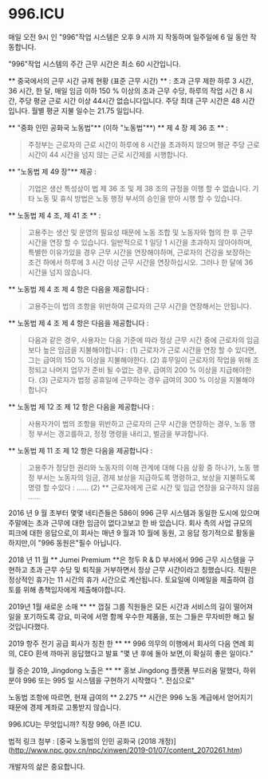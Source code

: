 996.ICU
===

매일 오전 9시 인 "996"작업 시스템은 오후 9 시까 지 작동하며 일주일에 6 일 동안 작동합니다.

"996"작업 시스템의 주간 근무 시간은 최소 60 시간입니다.

** 중국에서의 근무 시간 규제 현황 (표준 근무 시간) ** :
초과 근무 제한 하루 3 시간, 36 시간, 한 달, 매일 임금 이하 150 % 이상의 초과 근무 수당, 하루의 작업 시간 8 시간, 주당 평균 근로 시간 이상 44시간 없습니다입니다. 주당 최대 근무 시간은 48 시간입니다. 월별 평균 지불 일수는 21.75 일입니다.

** "중화 인민 공화국 노동법"** (이하 "노동법"**) ** 제 4 장 제 36 조 ** :
> 주정부는 근로자의 근로 시간이 하루에 8 시간을 초과하지 않으며 평균 주당 근로 시간이 44 시간을 넘지 않는 근로 시간제를 시행합니다.

** "노동법 제 49 장"** 제공 :
> 기업은 생산 특성상이 법 제 36 조 및 제 38 조의 규정을 이행 할 수 없습니다.
> 기타 노동 및 휴식 방법은 노동 행정 부서의 승인을 받아 시행 할 수 있습니다.

** 노동법 제 4 조, 제 41 조 ** :
> 고용주는 생산 및 운영의 필요성 때문에 노동 조합 및 노동자와 협의 한 후 근무 시간을 연장 할 수 있습니다.
> 일반적으로 1 일당 1 시간을 초과하지 않아야하며, 특별한 이유가있을 경우 근무 시간을 연장해야하며,
> 근로자의 건강을 보장하는 조건 하에서 하루에 3 시간 이상 근무 시간을 연장하십시오.
> 그러나 한 달에 36 시간을 넘지 않습니다.

** 노동법 제 4 조 제 4 항은 다음을 제공합니다 :
> 고용주는이 법의 조항을 위반하여 근로자의 근무 시간을 연장해서는 안됩니다.

** 노동법 제 4 조 제 4 항은 다음을 제공합니다 :
> 다음과 같은 경우, 사용자는 다음 기준에 따라 정상 근무 시간 중에 근로자의 임금보다 높은 임금을 지불해야합니다 :
> (1) 근로자가 근로 시간을 연장 할 수 있다면, 그는 급여의 150 % 이상을 지불해야한다.
> (2) 휴무일이 근로자의 작업을 위해 조정되고 나머지 업무가 준비 될 수없는 경우, 급여의 200 % 이상을 지급해야한다.
> (3) 근로자가 법정 공휴일에 근무하는 경우 급여의 300 % 이상을 지불해야합니다

** 노동법 제 12 조 제 12 항은 다음을 제공합니다 :
> 사용자가이 법의 조항을 위반하고 근로자의 근무 시간을 연장하는 경우, 노동 행정 부서는 경고를하고, 정정 명령을 내리고, 벌금을 부과합니다.

** 노동법 제 11 조 제 12 항은 다음을 제공합니다 :
> 고용주가 정당한 권리와 노동자의 이해 관계에 대해 다음 상황 중 하나가, 노동 행정 부서는 노동자의 임금, 경제 보상을 지급하도록 명령하고, 보상을 지불하도록 명령 할 수있다 :
> ......
> (2) ** 근로자에게 근로 시간 및 임금 연장을 요구하지 않음
> ......

2016 년 9 월 초부터 몇몇 네티즌들은 586이 996 근무 시스템과 동일한 도시에 있으며 주말에는 초과 근무에 대한 임금이 없다고보고 한 바 있습니다. 회사 측의 사업 규모의 피크에 대한 응답으로,이 회사는 매년 9 월과 10 월에 동원, 고 응답 정기적으로 활동을하지만,이 "996 동원은"필수 아닙니다.

2018 년 11 월 ** Jumei Premium **은 청두 R & D 부서에서 996 근무 시스템을 구현하고 초과 근무 수당 및 퇴직을 거부하면서 정상 근무 시간이라고 칭했습니다. 직원은 정상적인 휴가는 11 시간의 휴가 시간으로 계산됩니다. 토요일에 이메일을 제출하여 검토를 위해 총책임자에게 제출해야합니다.

2019년 1월 새로운 소매 ** ** 껍질 그룹 직원들은 모든 시간과 서비스의 길이 떨어져 일을 포기하도록 강요, 미국에 서명 함께 우수한 제품을, 또는 그들은 무자비한 해고 될 것입니다했다.

2019 항주 전기 공급 회사가 칭찬 한 ** ** 996 의무의 이행에서 회사의 다음 연례 회의, CEO 흰색 까마귀 응답했다고 발표 "몇 년 후에 돌아 보면,이 확실히 좋은 일이다."

월 중순 2019, Jingdong 노출은 ** ** 홍보 Jingdong 플랫폼 부드러움 말했다, 하위 분야 996 또는 995 일 시스템을 구현하기 시작했다 ". 전심으로"

노동법 조항에 따르면, 현재 급여의 ** 2.275 ** 시간은 996 노동 계급에서 얻어지기 때문에 경제 계좌로 고통받지 않습니다.

996.ICU는 무엇입니까? 직장 996, 아픈 ICU.

법적 링크 첨부 : [중국 노동법의 인민 공화국 (2018 개정)] (http://www.npc.gov.cn/npc/xinwen/2019-01/07/content_2070261.htm)

개발자의 삶은 중요합니다.
